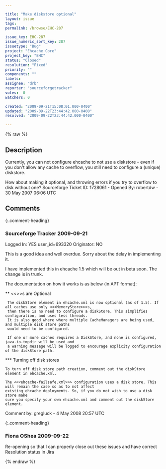 ```yaml
---

title: "Make diskstore optional"
layout: issue
tags: 
permalink: /browse/EHC-287

issue_key: EHC-287
issue_numeric_sort_key: 287
issuetype: "Bug"
project: "Ehcache Core"
project_key: "EHC"
status: "Closed"
resolution: "Fixed"
priority: ""
components: ""
labels: 
assignee: "drb"
reporter: "sourceforgetracker"
votes:  0
watchers: 0

created: "2009-09-21T15:08:01.000-0400"
updated: "2009-09-22T23:44:42.000-0400"
resolved: "2009-09-22T23:44:42.000-0400"

---
```




{% raw %}



## Description

<div markdown="1" class="description">

Currently, you can not configure ehcache to not use a diskstore - even if you don't allow any cache to overflow, you still need to configure a (unique) diskstore.

How about making it optional, and throwing errors if you try to overflow to disk without one?
Sourceforge Ticket ID: 1728061 - Opened By: robertdw - 30 May 2007 06:06 UTC

</div>

## Comments


{:.comment-heading}
### **Sourceforge Tracker** <span class="date">2009-09-21</span>

<div markdown="1" class="comment">

Logged In: YES 
user\_id=693320
Originator: NO

This is a good idea and well overdue. Sorry about the delay in implementing it.

I have implemented this in ehcache 1.5 which will be out in beta soon. The change is in trunk.

The documentation on how it works is as below (in APT format):

\*\* <<<DiskStore>>>s are Optional

     The diskStore element in ehcache.xml is now optional (as of 1.5). If all caches use only <<<MemoryStore>>>s,
     then there is no need to configure a diskStore. This simplifies configuration, and uses less threads.
     It is also good where where multiple CacheManagers are being used, and multiple disk store paths
     would need to be configured.

     If one or more caches requires a DiskStore, and none is configured, java.io.tmpdir will be used and
     a warning message will be logged to encourage explicity configuration of the diskStore path.

\*\*\* Turning off disk stores

    To turn off disk store path creation, comment out the diskStore element in ehcache.xml.

    The <<<ehcache-failsafe.xml>>> configuration uses a disk store. This will remain the case so as to not affect
    existing ehcache deployments. So, if you do not wish to use a disk store make
    sure you specify your own ehcache.xml and comment out the diskStore element.


Comment by: gregluck - 4 May 2008 20:57 UTC

</div>


{:.comment-heading}
### **Fiona OShea** <span class="date">2009-09-22</span>

<div markdown="1" class="comment">

Re-opening so that I can properly close out these issues and have correct Resolution status in Jira

</div>



{% endraw %}
